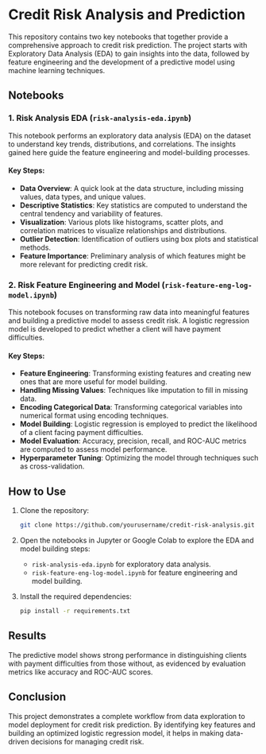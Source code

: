 # Credit Risk Analysis and Prediction

This repository contains two key notebooks that together provide a comprehensive approach to credit risk prediction. The project starts with Exploratory Data Analysis (EDA) to gain insights into the data, followed by feature engineering and the development of a predictive model using machine learning techniques.

## Notebooks

### 1. Risk Analysis EDA (`risk-analysis-eda.ipynb`)

This notebook performs an exploratory data analysis (EDA) on the dataset to understand key trends, distributions, and correlations. The insights gained here guide the feature engineering and model-building processes.

#### Key Steps:
- **Data Overview**: A quick look at the data structure, including missing values, data types, and unique values.
- **Descriptive Statistics**: Key statistics are computed to understand the central tendency and variability of features.
- **Visualization**: Various plots like histograms, scatter plots, and correlation matrices to visualize relationships and distributions.
- **Outlier Detection**: Identification of outliers using box plots and statistical methods.
- **Feature Importance**: Preliminary analysis of which features might be more relevant for predicting credit risk.

### 2. Risk Feature Engineering and Model (`risk-feature-eng-log-model.ipynb`)

This notebook focuses on transforming raw data into meaningful features and building a predictive model to assess credit risk. A logistic regression model is developed to predict whether a client will have payment difficulties.

#### Key Steps:
- **Feature Engineering**: Transforming existing features and creating new ones that are more useful for model building.
- **Handling Missing Values**: Techniques like imputation to fill in missing data.
- **Encoding Categorical Data**: Transforming categorical variables into numerical format using encoding techniques.
- **Model Building**: Logistic regression is employed to predict the likelihood of a client facing payment difficulties.
- **Model Evaluation**: Accuracy, precision, recall, and ROC-AUC metrics are computed to assess model performance.
- **Hyperparameter Tuning**: Optimizing the model through techniques such as cross-validation.

## How to Use

1. Clone the repository:
   ```bash
   git clone https://github.com/yourusername/credit-risk-analysis.git
   ```
2. Open the notebooks in Jupyter or Google Colab to explore the EDA and model building steps:
   - `risk-analysis-eda.ipynb` for exploratory data analysis.
   - `risk-feature-eng-log-model.ipynb` for feature engineering and model building.

3. Install the required dependencies:
   ```bash
   pip install -r requirements.txt
   ```

## Results

The predictive model shows strong performance in distinguishing clients with payment difficulties from those without, as evidenced by evaluation metrics like accuracy and ROC-AUC scores.

## Conclusion

This project demonstrates a complete workflow from data exploration to model deployment for credit risk prediction. By identifying key features and building an optimized logistic regression model, it helps in making data-driven decisions for managing credit risk.
